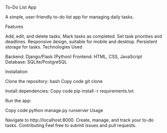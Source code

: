 To-Do List App


A simple, user-friendly to-do list app for managing daily tasks.

Features


Add, edit, and delete tasks.
Mark tasks as completed.
Set task priorities and deadlines.
Responsive design, suitable for mobile and desktop.
Persistent storage for tasks.
Technologies Used


Backend: Django/Flask (Python)
Frontend: HTML, CSS, JavaScript
Database: SQLite/PostgreSQL



Installation


Clone the repository:
bash
Copy code
git clone <repo-link>


Install dependencies:
Copy code
pip install -r requirements.txt


Run the app:

Copy code
python manage.py runserver
Usage


Navigate to http://localhost:8000.
Create, manage, and track your to-do tasks.
Contributing
Feel free to submit issues and pull requests.

